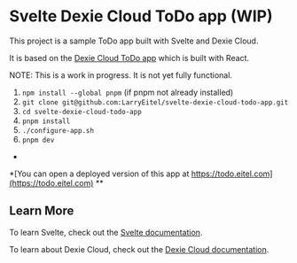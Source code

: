 # Svelte Dexie Cloud ToDo app (WIP)

This project is a sample ToDo app built with Svelte and Dexie Cloud.

It is based on the [Dexie Cloud ToDo app](https://github.com/dexie/Dexie.js/tree/master/samples/dexie-cloud-todo-app) which is built with React.

NOTE: This is a work in progress. It is not yet fully functional.

1. `npm install --global pnpm` (if pnpm not already installed)
2. `git clone git@github.com:LarryEitel/svelte-dexie-cloud-todo-app.git`
3. `cd svelte-dexie-cloud-todo-app`
4. `pnpm install`
5. `./configure-app.sh`
6. `pnpm dev`

*
*[You can open a deployed version of this app at https://todo.eitel.com](https://todo.eitel.com)
**

## Learn More

To learn Svelte, check out the [Svelte documentation](https://svelte.dev/docs/introduction).

To learn about Dexie Cloud, check out the [Dexie Cloud documentation](https://dexie.org/cloud/docs/).
